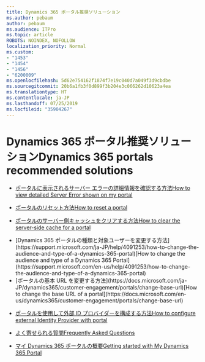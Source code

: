 ```yaml
---
title: Dynamics 365 ポータル推奨ソリューション
ms.author: pebaum
author: pebaum
ms.audience: ITPro
ms.topic: article
ROBOTS: NOINDEX, NOFOLLOW
localization_priority: Normal
ms.custom:
- "1453"
- "1454"
- "1456"
- "6200009"
ms.openlocfilehash: 5d62e754162f1874f7e19c040d7a049f3d9cbdbe
ms.sourcegitcommit: 20b6a1fb3f0d899f3b204e3c066262d10623a4ea
ms.translationtype: HT
ms.contentlocale: ja-JP
ms.lasthandoff: 07/25/2019
ms.locfileid: "35904267"
---
```

# <a name="dynamics-365-portals-recommended-solutions"></a><span data-ttu-id="3eb2c-102">Dynamics 365 ポータル推奨ソリューション</span><span class="sxs-lookup"><span data-stu-id="3eb2c-102">Dynamics 365 portals recommended solutions</span></span>

* [<span data-ttu-id="3eb2c-103">ポータルに表示されるサーバー エラーの詳細情報を確認する方法</span><span class="sxs-lookup"><span data-stu-id="3eb2c-103">How to view detailed Server Error shown on my portal</span></span>](https://docs.microsoft.com/dynamics365/customer-engagement/portals/view-portal-error-log)

* [<span data-ttu-id="3eb2c-104">ポータルのリセット方法</span><span class="sxs-lookup"><span data-stu-id="3eb2c-104">How to reset a portal</span></span>](https://docs.microsoft.com/dynamics365/customer-engagement/portals/reset-portal)

* [<span data-ttu-id="3eb2c-105">ポータルのサーバー側キャッシュをクリアする方法</span><span class="sxs-lookup"><span data-stu-id="3eb2c-105">How to clear the server-side cache for a portal</span></span>](https://docs.microsoft.com/dynamics365/customer-engagement/portals/clear-server-side-cache)

* <span data-ttu-id="3eb2c-106">
  [Dynamics 365 ポータルの種類と対象ユーザーを変更する方法](https://support.microsoft.com/ja-JP/help/4091253/how-to-change-the-audience-and-type-of-a-dynamics-365-portal)</span><span class="sxs-lookup"><span data-stu-id="3eb2c-106">[How to change the audience and type of a Dynamics 365 Portal](https://support.microsoft.com/en-us/help/4091253/how-to-change-the-audience-and-type-of-a-dynamics-365-portal)</span></span>

* <span data-ttu-id="3eb2c-107">
  [ポータルの基本 URL を変更する方法](https://docs.microsoft.com/ja-JP/dynamics365/customer-engagement/portals/change-base-url)</span><span class="sxs-lookup"><span data-stu-id="3eb2c-107">[How to change the base URL of a portal](https://docs.microsoft.com/en-us/dynamics365/customer-engagement/portals/change-base-url)</span></span>

* [<span data-ttu-id="3eb2c-108">ポータルを使用して外部 ID プロバイダーを構成する方法</span><span class="sxs-lookup"><span data-stu-id="3eb2c-108">How to configure external Identity Provider with portal</span></span>](https://docs.microsoft.com/dynamics365/customer-engagement/portals/configure-portal-authentication)

* [<span data-ttu-id="3eb2c-109">よく寄せられる質問</span><span class="sxs-lookup"><span data-stu-id="3eb2c-109">Frequently Asked Questions</span></span>](https://support.microsoft.com/help/4456128/portal-capabilities-for-dynamics-365-faq)

* [<span data-ttu-id="3eb2c-110">マイ Dynamics 365 ポータルの概要</span><span class="sxs-lookup"><span data-stu-id="3eb2c-110">Getting started with My Dynamics 365 Portal</span></span>](https://docs.microsoft.com/dynamics365/customer-engagement/portals/manage-sharepoint-documents#step-2-set-up-sharepoint-integration-from-portal-admin-center)
